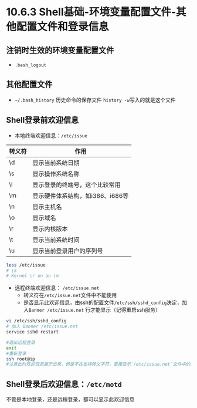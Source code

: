 # 10.6.3 Shell基础-环境变量配置文件-其他配置文件和登录信息

## 注销时生效的环境变量配置文件
- `.bash_logout`
## 其他配置文件
- `~/.bash_history` 历史命令的保存文件
`history -w`写入的就是这个文件

## Shell登录前欢迎信息
- 本地终端欢迎信息：`/etc/issue`

| 转义符 | 作用 |
| ---- | ---- |
| \d | 显示当前系统日期 |
| \s | 显示操作系统名称 |
| \l | 显示登录的终端号，这个比较常用 |
| \m | 显示硬件体系结构，如i386、i686等 |
| \n | 显示主机名 |
| \o | 显示域名 |
| \r | 显示内核版本 |
| \t | 显示当前系统时间 |
| \u | 显示当前登录用户的序列号 |

```bash
less /etc/issue
# \S
# Kernel \r on an \m
```
- 远程终端欢迎信息： `/etc/issue.net`
    - 转义符在`/etc/issue.net`文件中不能使用
    - 是否显示此欢迎信息，由ssh的配置文件`/etc/ssh/sshd_config`决定，加入`Banner /etc/issue.net` 行才能显示（记得重启ssh服务）
```bash
vi /etc/ssh/sshd_config
# 加入 Banner /etc/issue.net
service sshd restart

#退出远程登录
exit
#重新登录
ssh root@ip
#注意此时欢迎信息展示出来，但是不在支持转义字符，直接显示`/etc/issue.net`文件中的内容
```
## Shell登录后欢迎信息：`/etc/motd`
不管是本地登录，还是远程登录，都可以显示此欢迎信息
